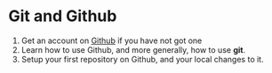 Git and Github
===

1. Get an account on [Github](http://github.com) if you have not got one
2. Learn how to use Github, and more generally, how to use __git__.
3. Setup your first repository on Github, and your local changes to it.

